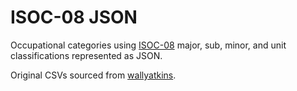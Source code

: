 # ISOC-08 JSON 

Occupational categories using [ISOC-08](https://www.ilo.org/public/english/bureau/stat/isco/isco08/) major, sub, minor, and unit classifications represented as JSON.

Original CSVs sourced from [wallyatkins](https://www.kaggle.com/wallyatkins/isco08).
